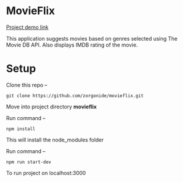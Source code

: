 # MovieFlix
[Project demo link](https://zen-ride-bc37b1.netlify.app/)

This application suggests movies based on genres selected using The Movie DB API. Also displays IMDB rating of the movie.




# Setup

Clone this repo – 

    git clone https://github.com/zorgonide/movieflix.git

Move into project directory **movieflix**

Run command – 

    npm install

This will install the node_modules folder

Run command – 

    npm run start-dev

To run project on localhost:3000

